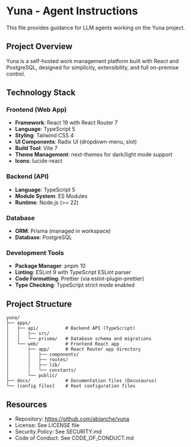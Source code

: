# Yuna - Agent Instructions

This file provides guidance for LLM agents working on the Yuna project.

## Project Overview

Yuna is a self-hosted work management platform built with React and PostgreSQL, designed for simplicity, extensibility, and full on-premise control.

## Technology Stack

### Frontend (Web App)
- **Framework**: React 19 with React Router 7
- **Language**: TypeScript 5
- **Styling**: Tailwind CSS 4
- **UI Components**: Radix UI (dropdown-menu, slot)
- **Build Tool**: Vite 7
- **Theme Management**: next-themes for dark/light mode support
- **Icons**: lucide-react

### Backend (API)
- **Language**: TypeScript 5
- **Module System**: ES Modules
- **Runtime**: Node.js (>= 22)

### Database
- **ORM**: Prisma (managed in workspace)
- **Database**: PostgreSQL

### Development Tools
- **Package Manager**: pnpm 10
- **Linting**: ESLint 9 with TypeScript ESLint parser
- **Code Formatting**: Prettier (via eslint-plugin-prettier)
- **Type Checking**: TypeScript strict mode enabled

## Project Structure

```
yuna/
├── apps/
│   ├── api/          # Backend API (TypeScript)
│   │   ├── src/
│   │   └── prisma/   # Database schema and migrations
│   └── web/          # Frontend React app
│       ├── app/      # React Router app directory
│       │   ├── components/
│       │   ├── routes/
│       │   ├── lib/
│       │   └── constants/
│       └── public/
├── docs/             # Documentation files (Docusaurus)
└── [config files]    # Root configuration files
```

## Resources
- Repository: https://github.com/abianche/yuna
- License: See LICENSE file
- Security Policy: See SECURITY.md
- Code of Conduct: See CODE_OF_CONDUCT.md
